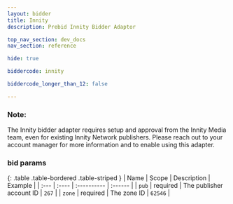 ```yaml
---
layout: bidder
title: Innity
description: Prebid Innity Bidder Adaptor

top_nav_section: dev_docs
nav_section: reference

hide: true

biddercode: innity

biddercode_longer_than_12: false

---
```


### Note:
The Innity bidder adapter requires setup and approval from the Innity Media team, even for existing Innity Network publishers. Please reach out to your account manager for more information and to enable using this adapter.

### bid params

{: .table .table-bordered .table-striped }
| Name | Scope | Description | Example |
| :--- | :---- | :---------- | :------ |
| `pub` | required | The publisher account ID | `267` |
| `zone` | required | The zone ID | `62546` |
